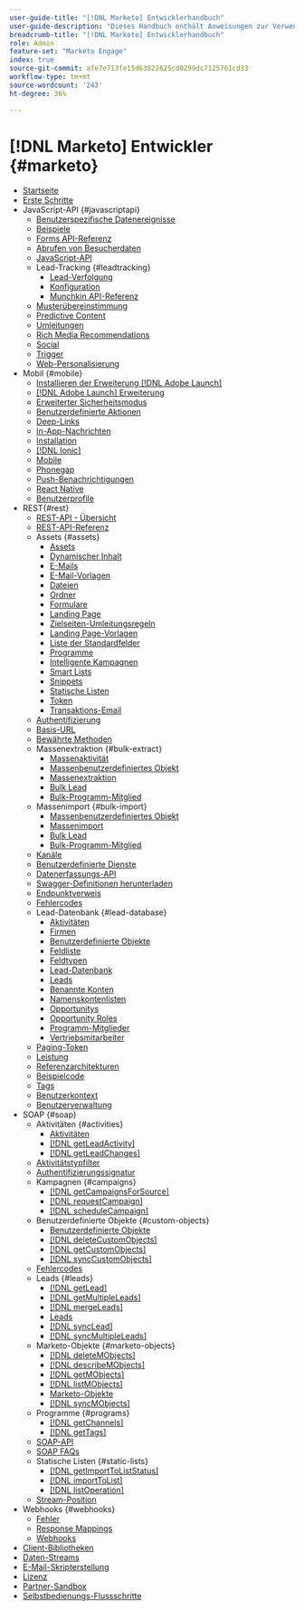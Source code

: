 ```yaml
---
user-guide-title: "[!DNL Marketo] Entwicklerhandbuch"
user-guide-description: "Dieses Handbuch enthält Anweisungen zur Verwendung von [!DNL Marketo] APIs."
breadcrumb-title: "[!DNL Marketo] Entwicklerhandbuch"
role: Admin
feature-set: "Marketo Engage"
index: true
source-git-commit: afe7e713fe15d63822625cd0299dc7125761cd33
workflow-type: tm+mt
source-wordcount: '243'
ht-degree: 36%

---
```



# [!DNL Marketo] Entwickler {#marketo}

- [Startseite](home.md)
- [Erste Schritte](getting-started.md)
- JavaScript-API {#javascriptapi}
   - [Benutzerspezifische Datenereignisse](javascript-api/custom-data-events.md)
   - [Beispiele](javascript-api/examples.md)
   - [Forms API-Referenz](javascript-api/forms-api-reference.md)
   - [Abrufen von Besucherdaten](javascript-api/get-visitor-data.md)
   - [JavaScript-API](javascript-api/javascript-api.md)
   - Lead-Tracking {#leadtracking}
      - [Lead-Verfolgung](javascript-api/lead-tracking.md)
      - [Konfiguration](javascript-api/configuration.md)
      - [Munchkin API-Referenz](javascript-api/api-reference.md)
   - [Musterübereinstimmung](javascript-api/pattern-match.md)
   - [Predictive Content](javascript-api/predictive-content.md)
   - [Umleitungen](javascript-api/redirect.md)
   - [Rich Media Recommendations](javascript-api/rich-media-recommendation.md)
   - [Social](javascript-api/social.md)
   - [Trigger](javascript-api/triggers.md)
   - [Web-Personalisierung](javascript-api/web-personalization.md)
- Mobil {#mobile}
   - [Installieren der Erweiterung [!DNL Adobe Launch] ](mobile/adobe-launch-extension-installation.md)
   - [[!DNL Adobe Launch] Erweiterung](mobile/adobe-launch-extension.md)
   - [Erweiterter Sicherheitsmodus](mobile/advanced-security-access-mode.md)
   - [Benutzerdefinierte Aktionen](mobile/custom-actions.md)
   - [Deep-Links](mobile/enabling-deep-links-in-your-app.md)
   - [In-App-Nachrichten](mobile/in-app-messages.md)
   - [Installation](mobile/installation.md)
   - [[!DNL Ionic]](mobile/ionic.md)
   - [Mobile](mobile/mobile.md)
   - [Phonegap](mobile/phonegap.md)
   - [Push-Benachrichtigungen](mobile/push-notifications.md)
   - [React Native](mobile/react-native.md)
   - [Benutzerprofile](mobile/user-profiles.md)
- REST{#rest}
   - [REST-API - Übersicht](rest-api/rest-api.md)
   - [REST-API-Referenz](https://developer.adobe.com/marketo-apis/)
   - Assets {#assets}
      - [Assets](rest-api/assets.md)
      - [Dynamischer Inhalt](rest-api/dynamic-content.md)
      - [E-Mails](rest-api/emails.md)
      - [E-Mail-Vorlagen](rest-api/email-templates.md)
      - [Dateien](rest-api/files.md)
      - [Ordner](rest-api/folders.md)
      - [Formulare](rest-api/forms.md)
      - [Landing Page](rest-api/landing-pages.md)
      - [Zielseiten-Umleitungsregeln](rest-api/landing-page-redirect-rules.md)
      - [Landing Page-Vorlagen](rest-api/landing-page-templates.md)
      - [Liste der Standardfelder](rest-api/list-of-standard-fields.md)
      - [Programme](rest-api/programs.md)
      - [Intelligente Kampagnen](rest-api/smart-campaigns.md)
      - [Smart Lists](rest-api/smart-lists.md)
      - [Snippets](rest-api/snippets.md)
      - [Statische Listen](rest-api/static-lists.md)
      - [Token](rest-api/tokens.md)
      - [Transaktions-Email](rest-api/transactional-email.md)
   - [Authentifizierung](rest-api/authentication.md)
   - [Basis-URL](rest-api/base-url.md)
   - [Bewährte Methoden](rest-api/marketo-integration-best-practices.md)
   - Massenextraktion {#bulk-extract}
      - [Massenaktivität](rest-api/bulk-activity-extract.md)
      - [Massenbenutzerdefiniertes Objekt](rest-api/bulk-custom-object-extract.md)
      - [Massenextraktion](rest-api/bulk-extract.md)
      - [Bulk Lead](rest-api/bulk-lead-extract.md)
      - [Bulk-Programm-Mitglied](rest-api/bulk-program-member-extract.md)
   - Massenimport {#bulk-import}
      - [Massenbenutzerdefiniertes Objekt](rest-api/bulk-custom-object-import.md)
      - [Massenimport](rest-api/bulk-import.md)
      - [Bulk Lead](rest-api/bulk-lead-import.md)
      - [Bulk-Programm-Mitglied](rest-api/bulk-program-member-import.md)
   - [Kanäle](rest-api/channels.md)
   - [Benutzerdefinierte Dienste](rest-api/custom-services.md)
   - [Datenerfassungs-API](rest-api/data-ingestion.md)
   - [Swagger-Definitionen herunterladen](rest-api/swagger.md)
   - [Endpunktverweis](rest-api/endpoint-reference.md)
   - [Fehlercodes](rest-api/error-codes.md)
   - Lead-Datenbank {#lead-database}
      - [Aktivitäten](rest-api/activities.md)
      - [Firmen](rest-api/companies.md)
      - [Benutzerdefinierte Objekte](rest-api/custom-objects.md)
      - [Feldliste](rest-api/fields.md)
      - [Feldtypen](rest-api/field-types.md)
      - [Lead-Datenbank](rest-api/lead-database.md)
      - [Leads](rest-api/leads.md)
      - [Benannte Konten](rest-api/named-accounts.md)
      - [Namenskontenlisten](rest-api/named-account-lists.md)
      - [Opportunitys](rest-api/opportunities.md)
      - [Opportunity Roles](rest-api/opportunity-roles.md)
      - [Programm-Mitglieder](rest-api/program-members.md)
      - [Vertriebsmitarbeiter](rest-api/sales-persons.md)
   - [Paging-Token](rest-api/paging-tokens.md)
   - [Leistung](rest-api/performance.md)
   - [Referenzarchitekturen](rest-api/reference-architectures.md)
   - [Beispielcode](https://github.com/Marketo/REST-Sample-Code)
   - [Tags](rest-api/tags.md)
   - [Benutzerkontext](rest-api/user-context.md)
   - [Benutzerverwaltung](rest-api/user-management.md)
- SOAP {#soap}
   - Aktivitäten {#activities}
      - [Aktivitäten](soap-api/activities.md)
      - [[!DNL getLeadActivity]](soap-api/getleadactivity.md)
      - [[!DNL getLeadChanges]](soap-api/getleadchanges.md)
   - [Aktivitätstypfilter](soap-api/activity-type-filters.md)
   - [Authentifizierungssignatur](soap-api/authentication-signature.md)
   - Kampagnen {#campaigns}
      - [[!DNL getCampaignsForSource]](soap-api/getcampaignsforsource.md)
      - [[!DNL requestCampaign]](soap-api/requestcampaign.md)
      - [[!DNL scheduleCampaign]](soap-api/schedulecampaign.md)
   - Benutzerdefinierte Objekte {#custom-objects}
      - [Benutzerdefinierte Objekte](soap-api/custom-objects.md)
      - [[!DNL deleteCustomObjects]](soap-api/deletecustomobjects.md)
      - [[!DNL getCustomObjects]](soap-api/getcustomobjects.md)
      - [[!DNL syncCustomObjects]](soap-api/synccustomobjects.md)
   - [Fehlercodes](soap-api/error-codes.md)
   - Leads {#leads}
      - [[!DNL getLead]](soap-api/getlead.md)
      - [[!DNL getMultipleLeads]](soap-api/getmultipleleads.md)
      - [[!DNL mergeLeads]](soap-api/mergeleads.md)
      - [Leads](soap-api/leads.md)
      - [[!DNL syncLead]](soap-api/synclead.md)
      - [[!DNL syncMultipleLeads]](soap-api/syncmultipleleads.md)
   - Marketo-Objekte {#marketo-objects}
      - [[!DNL deleteMObjects]](soap-api/deletemobjects.md)
      - [[!DNL describeMObjects]](soap-api/describemobject.md)
      - [[!DNL getMObjects]](soap-api/getmobjects.md)
      - [[!DNL listMObjects]](soap-api/listmobjects.md)
      - [Marketo-Objekte](soap-api/marketo-objects.md)
      - [[!DNL syncMObjects]](soap-api/syncmobjects.md)
   - Programme {#programs}
      - [[!DNL getChannels]](soap-api/getchannels.md)
      - [[!DNL getTags]](soap-api/gettags.md)
   - [SOAP-API](soap-api/soap-api.md)
   - [SOAP FAQs](soap-api/soap-faq.md)
   - Statische Listen {#static-lists}
      - [[!DNL getImportToListStatus]](soap-api/getimporttoliststatus.md)
      - [[!DNL importToList]](soap-api/importtolist.md)
      - [[!DNL listOperation]](soap-api/listoperation.md)
   - [Stream-Position](soap-api/stream-position.md)
- Webhooks {#webhooks}
   - [Fehler](webhooks/errors.md)
   - [Response Mappings](webhooks/response-mappings.md)
   - [Webhooks](webhooks/webhooks.md)
- [Client-Bibliotheken](https://github.com/Marketo/Community-Supported-Client-Libraries)
- [Daten-Streams](data-streams.md)
- [E-Mail-Skripterstellung](email-scripting.md)
- [Lizenz](api-license.md)
- [Partner-Sandbox](partner-sandbox.md)
- [Selbstbedienungs-Flussschritte](self-service-flow-steps.md)
